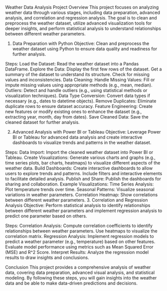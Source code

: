 Weather Data Analysis
Project Overview
This project focuses on analyzing weather data through various stages, including data preparation, advanced analysis, and correlation and regression analysis. The goal is to clean and preprocess the weather dataset, utilize advanced visualization tools for deeper insights, and perform statistical analysis to understand relationships between different weather parameters.

1. Data Preparation with Python
Objective: Clean and preprocess the weather dataset using Python to ensure data quality and readiness for further analysis.

Steps:
Load the Dataset: Read the weather dataset into a Pandas DataFrame.
Explore the Data:
Display the first few rows of the dataset.
Get a summary of the dataset to understand its structure.
Check for missing values and inconsistencies.
Data Cleaning:
Handle Missing Values: Fill or impute missing values using appropriate methods (e.g., mean, median).
Outliers: Detect and handle outliers (e.g., using statistical methods or visualization techniques).
Data Type Conversion: Convert data types if necessary (e.g., dates to datetime objects).
Remove Duplicates: Eliminate duplicate rows to ensure dataset accuracy.
Feature Engineering:
Create new features or modify existing ones to enhance the dataset (e.g., extracting year, month, day from dates).
Save Cleaned Data: Save the cleaned dataset for further analysis.


2. Advanced Analysis with Power BI or Tableau
Objective: Leverage Power BI or Tableau for advanced data analysis and create interactive dashboards to visualize trends and patterns in the weather dataset.

Steps:
Data Import:
Import the cleaned weather dataset into Power BI or Tableau.
Create Visualizations:
Generate various charts and graphs (e.g., time series plots, bar charts, heatmaps) to visualize different aspects of the weather data.
Build Dashboards:
Create interactive dashboards to allow users to explore trends and patterns.
Include filters and interactive elements to facilitate detailed analysis.
Publish and Share:
Publish the dashboards for sharing and collaboration.
Example Visualizations:
Time Series Analysis: Plot temperature trends over time.
Seasonal Patterns: Visualize seasonal variations in weather parameters.
Correlation Heatmap: Show correlations between different weather parameters.
3. Correlation and Regression Analysis
Objective: Perform statistical analysis to identify relationships between different weather parameters and implement regression analysis to predict one parameter based on others.

Steps:
Correlation Analysis:
Compute correlation coefficients to identify relationships between weather parameters.
Use heatmaps to visualize the correlation matrix.
Regression Analysis:
Implement regression models to predict a weather parameter (e.g., temperature) based on other features.
Evaluate model performance using metrics such as Mean Squared Error (MSE) and R^2 Score.
Interpret Results:
Analyze the regression model results to draw insights and conclusions.



Conclusion
This project provides a comprehensive analysis of weather data, covering data preparation, advanced visual analysis, and statistical modeling. By following these steps, you will gain insights into the weather data and be able to make data-driven predictions and decisions.
